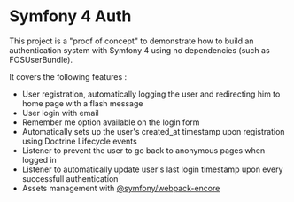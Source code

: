 # Symfony 4 Auth

This project is a "proof of concept" to demonstrate how to build an authentication system with Symfony 4 using no dependencies (such as FOSUserBundle).

It covers the following features :

- User registration, automatically logging the user and redirecting him to home page with a flash message
- User login with email
- Remember me option available on the login form
- Automatically sets up the user's created_at timestamp upon registration using Doctrine Lifecycle events
- Listener to prevent the user to go back to anonymous pages when logged in
- Listener to automatically update user's last login timestamp upon every successfull authentication
- Assets management with [@symfony/webpack-encore](https://symfony.com/doc/current/frontend.html) 



